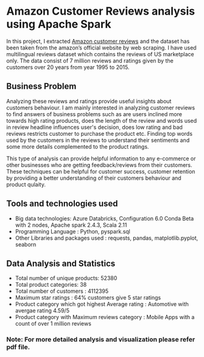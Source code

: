 # Amazon Customer Reviews analysis using Apache Spark

In this project, I extracted [Amazon customer reviews](https://s3.amazonaws.com/amazon-reviews-pds/tsv/index.txt) and the dataset has been taken from the amazon’s official website by web scraping. I have used multilingual reviews dataset which contains the reviews of US marketplace only. The data consist of 7 million reviews and ratings given by the customers over 20 years from year 1995 to 2015. 

## Business Problem
Analyzing these reviews and ratings provide useful insights about customers behaviour. I am mainly interested in analyzing customer reviews to find answers of business problems such as are users inclined more towards high rating products, does the length of the review and words used in review headline influences user's decision, does low rating and bad reviews restricts customer to purchase the product etc. Finding top words used by the customers in the reviews to understand their sentiments and some more details complemented to the product ratings. 

This type of analysis can provide helpful information to any e-commerce or other businesses who are getting feedback/reviews from their customers. These techniques can be helpful for customer success, customer retention by providing a better understanding of their customers behaviour and product qulaity.

## Tools and technologies used
* Big data technologies: Azure Databricks, Configuration 6.0 Conda Beta with 2 nodes, Apache spark 2.4.3, Scala 2.11
* Programming Language : Python, pyspark.sql
* Other Libraries and packages used : requests, pandas, matplotlib.pyplot, seaborn

## Data Analysis and Statistics
* Total number of unique products: 52380
* Total product categories: 38
* Total number of customers : 4112395
* Maximum star ratings :  64% customers give 5 star ratings
* Product category which got highest Average rating : Automotive with avergae rating 4.59/5
* Product category with Maximum reviews category : Mobile Apps with a count of over 1 million reviews

### Note: For more detailed analysis and visualization please refer pdf file.
